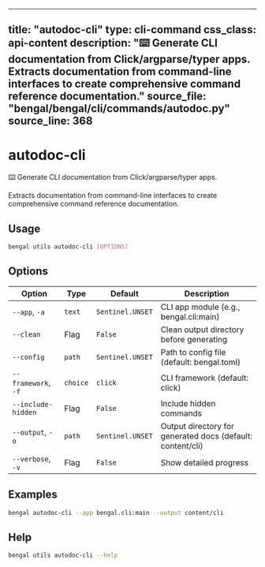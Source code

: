 
---
title: "autodoc-cli"
type: cli-command
css_class: api-content
description: "⌨️  Generate CLI documentation from Click/argparse/typer apps.  Extracts documentation from command-line interfaces to create comprehensive command reference documentation."
source_file: "bengal/bengal/cli/commands/autodoc.py"
source_line: 368
---

# autodoc-cli

⌨️  Generate CLI documentation from Click/argparse/typer apps.

Extracts documentation from command-line interfaces to create
comprehensive command reference documentation.


## Usage

```bash
bengal utils autodoc-cli [OPTIONS]
```


## Options

| Option | Type | Default | Description |
|--------|------|---------|-------------|
| `--app`, `-a` |`text` |`Sentinel.UNSET` |CLI app module (e.g., bengal.cli:main) |
| `--clean` |Flag |`False` |Clean output directory before generating |
| `--config` |`path` |`Sentinel.UNSET` |Path to config file (default: bengal.toml) |
| `--framework`, `-f` |`choice` |`click` |CLI framework (default: click) |
| `--include-hidden` |Flag |`False` |Include hidden commands |
| `--output`, `-o` |`path` |`Sentinel.UNSET` |Output directory for generated docs (default: content/cli) |
| `--verbose`, `-v` |Flag |`False` |Show detailed progress |


## Examples

```bash
bengal autodoc-cli --app bengal.cli:main --output content/cli
```



## Help

```bash
bengal utils autodoc-cli --help
```
